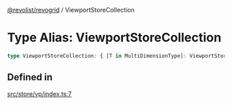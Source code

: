[@revolist/revogrid](README.md) / ViewportStoreCollection

# Type Alias: ViewportStoreCollection

```ts
type ViewportStoreCollection: { [T in MultiDimensionType]: ViewportStore };
```

## Defined in

[src/store/vp/index.ts:7](https://github.com/revolist/revogrid/blob/6d16baf0ac19236f5511b0ce2aeccf75326e95c2/src/store/vp/index.ts#L7)
